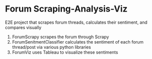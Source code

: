 # Forum Scraping-Analysis-Viz
 E2E project that scrapes forum threads, calculates their sentiment, and compares visually
 1. ForumScrapy scrapes the forum through Scrapy
 2. ForumSenitmentClassifier calculates the sentiment of each forum thread/post via various python libraries
 3. ForumViz uses Tableau to visualize these sentiments 
